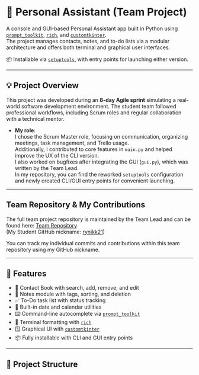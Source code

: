 # 🧠 Personal Assistant (Team Project)

A console and GUI-based Personal Assistant app built in Python using [`prompt_toolkit`](https://github.com/prompt-toolkit/python-prompt-toolkit), [`rich`](https://github.com/Textualize/rich), and [`customtkinter`](https://github.com/TomSchimansky/CustomTkinter).  
The project manages contacts, notes, and to-do lists via a modular architecture and offers both terminal and graphical user interfaces.

📦 Installable via [`setuptools`](https://setuptools.pypa.io/en/latest/), with entry points for launching either version.

---

## 💡 Project Overview

This project was developed during an **8-day Agile sprint** simulating a real-world software development environment. The student team followed professional workflows, including Scrum roles and regular collaboration with a technical mentor.

- **My role**:  
  I chose the Scrum Master role, focusing on communication, organizing meetings, task management, and Trello usage.  
  Additionally, I contributed to core features in `main.py` and helped improve the UX of the CLI version.  
  I also worked on bugfixes after integrating the GUI (`gui.py`), which was written by the Team Lead.  
  In my repository, you can find the reworked `setuptools` configuration and newly created CLI/GUI entry points for convenient launching.

---
## Team Repository & My Contributions

The full team project repository is maintained by the Team Lead and can be found here: [Team Repository](https://github.com/Kunandiir/goit_project)  
(My Student GitHub nickname: [rynikk21](https://github.com/rynikk21))

You can track my individual commits and contributions within this team repository using my GitHub nickname.

---
## 🚀 Features

- 📇 Contact Book with search, add, remove, and edit
- 📝 Notes module with tags, sorting, and deletion
- ✅ To-Do task list with status tracking
- 📆 Built-in date and calendar utilities
- ⌨️ Command-line autocomplete via [`prompt_toolkit`](https://github.com/prompt-toolkit/python-prompt-toolkit)
- 🎨 Terminal formatting with [`rich`](https://github.com/Textualize/rich)
- 🪟 Graphical UI with [`customtkinter`](https://github.com/TomSchimansky/CustomTkinter)
- 📦 Fully installable with CLI and GUI entry points

---

## 📁 Project Structure


